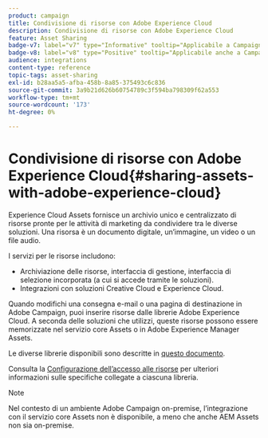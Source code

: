 ```yaml
---
product: campaign
title: Condivisione di risorse con Adobe Experience Cloud
description: Condivisione di risorse con Adobe Experience Cloud
feature: Asset Sharing
badge-v7: label="v7" type="Informative" tooltip="Applicabile a Campaign Classic v7"
badge-v8: label="v8" type="Positive" tooltip="Applicabile anche a Campaign v8"
audience: integrations
content-type: reference
topic-tags: asset-sharing
exl-id: b28aa5a5-afba-458b-8a85-375493c6c836
source-git-commit: 3a9b21d626b60754789c3f594ba798309f62a553
workflow-type: tm+mt
source-wordcount: '173'
ht-degree: 0%

---
```


# Condivisione di risorse con Adobe Experience Cloud{#sharing-assets-with-adobe-experience-cloud}



Experience Cloud Assets fornisce un archivio unico e centralizzato di risorse pronte per le attività di marketing da condividere tra le diverse soluzioni. Una risorsa è un documento digitale, un’immagine, un video o un file audio.

I servizi per le risorse includono:

* Archiviazione delle risorse, interfaccia di gestione, interfaccia di selezione incorporata (a cui si accede tramite le soluzioni).
* Integrazioni con soluzioni Creative Cloud e Experience Cloud.

Quando modifichi una consegna e-mail o una pagina di destinazione in Adobe Campaign, puoi inserire risorse dalle librerie Adobe Experience Cloud. A seconda delle soluzioni che utilizzi, queste risorse possono essere memorizzate nel servizio core Assets o in Adobe Experience Manager Assets.

Le diverse librerie disponibili sono descritte in [questo documento](https://experienceleague.adobe.com/docs/core-services/interface/assets/experience-cloud-assets.html).

Consulta la [Configurazione dell’accesso alle risorse](../../integrations/using/configuring-access-to-assets.md) per ulteriori informazioni sulle specifiche collegate a ciascuna libreria.

>[!NOTE]
>
>Nel contesto di un ambiente Adobe Campaign on-premise, l’integrazione con il servizio core Assets non è disponibile, a meno che anche AEM Assets non sia on-premise.
